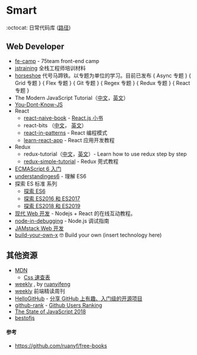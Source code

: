 # Smart

:octocat: 日常代码库 ([路径](https://github.com/yanyue404/blog/issues/100))

## Web Developer

- [fe-camp](https://github.com/webzhao/fe-camp) - 75team front-end camp
- [jstraining](https://github.com/ruanyf/jstraining) 全栈工程师培训材料
- [horseshoe](https://github.com/veedrin/horseshoe) 代号马蹄铁。以专题为单位的学习。目前已发布 { Async 专题 } { Grid 专题 } { Flex 专题 } { Git 专题 } { Regex 专题 } { Redux 专题 } { React 专题 }
- The Modern JavaScript Tutorial（[中文](https://zh.javascript.info/)，[英文](https://javascript.info/)）
- [You-Dont-Know-JS](https://github.com/getify/You-Dont-Know-JS)
- React
  - [react-naive-book](https://github.com/huzidaha/react-naive-book) - [React.js 小书](http://huziketang.mangojuice.top/books/react/)
  - react-bits （[中文](https://github.com/hateonion/react-bits-CN)， [英文](https://github.com/vasanthk/react-bits)）
  - [react-in-patterns](https://github.com/krasimir/) - React 编程模式
  - [learn-react-app](https://github.com/tyroprogrammer/learn-react-app/tree/master/src/tutorial) - React 应用开发教程
- Redux
  - redux-tutorial（[中文](https://github.com/react-guide/redux-tutorial-cn)，[英文](https://github.com/happypoulp/redux-tutorial/)）- Learn how to use redux step by step
  - [redux-simple-tutorial](https://github.com/kenberkeley/redux-simple-tutorial) - Redux 莞式教程
- [ECMAScript 6 入门](http://es6.ruanyifeng.com/)
- [understandinges6](https://github.com/nzakas/understandinges6/tree/master/manuscript) - 理解 ES6
- 探索 ES 标准 系列
  - [探索 ES6](https://exploringjs.com/es6/)
  - [探索 ES2016 和 ES2017](https://exploringjs.com/es2016-es2017.html)
  - [探索 ES2018 和 ES2019](https://exploringjs.com/es2018-es2019/toc.html)
- [现代 Web 开发](https://fullstackopen.com/en) - Nodejs + React 的在线互动教程。
- [node-in-debugging](https://github.com/nswbmw/node-in-debugging) - Node.js 调试指南
- [JAMstack Web 开发](https://www.netlify.com/oreilly-jamstack/)
- [build-your-own-x](https://github.com/danistefanovic/build-your-own-x) 🤓 Build your own (insert technology here) 

## 其他资源

- [MDN](https://developer.mozilla.org/zh-CN/)
  - [Css 速查表](http://code.ciaoca.com/style/css-cheat-sheet/)
- [weekly](https://github.com/ruanyf/weekly) , by [ruanyifeng](https://github.com/ruanyf/weekly)
- [weekly](https://github.com/dt-fe/weekly) 前端精读周刊
- [HelloGitHub](https://github.com/521xueweihan/HelloGitHub) - [分享 GitHub 上有趣、入门级的开源项目](https://hellogithub.com)
- [github-rank](https://github.com/jaywcjlove/github-rank) - [Github Users Ranking](https://github.com/jaywcjlove/github-rank)
- [The State of JavaScript 2018](https://2018.stateofjs.com/)
- [bestofjs](https://bestofjs.org/)

#### 参考

- https://github.com/ruanyf/free-books
